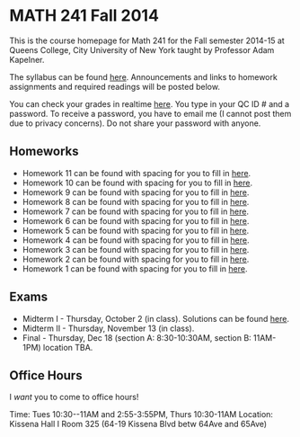 # MATH 241 Fall 2014

This is the course homepage for Math 241 for the Fall semester 2014-15 at Queens College, City University of New York taught by Professor Adam Kapelner.

The syllabus can be found [here](https://raw.githubusercontent.com/kapelner/QC_Math_241_Fall_2014_15/master/syllabus/syllabus.pdf). Announcements and links to homework assignments and required readings will be posted below.

You can check your grades in realtime [here](http://kapelner.com/kapelner/grades). You type in your QC ID # and a password. To receive a password, you have to email me (I cannot post them due to privacy concerns). Do not share your password with anyone.


## Homeworks

* Homework 11 can be found with spacing for you to fill in [here](https://github.com/kapelner/QC_Math_241_Fall_2014_15/blob/master/homeworks/hw11/hw11.pdf?raw=true).
* Homework 10 can be found with spacing for you to fill in [here](https://github.com/kapelner/QC_Math_241_Fall_2014_15/blob/master/homeworks/hw10/hw10.pdf?raw=true).
* Homework 9 can be found with spacing for you to fill in [here](https://github.com/kapelner/QC_Math_241_Fall_2014_15/blob/master/homeworks/hw09/hw09.pdf?raw=true).
* Homework 8 can be found with spacing for you to fill in [here](https://github.com/kapelner/QC_Math_241_Fall_2014_15/blob/master/homeworks/hw08/hw08.pdf?raw=true).
* Homework 7 can be found with spacing for you to fill in [here](https://github.com/kapelner/QC_Math_241_Fall_2014_15/blob/master/homeworks/hw07/hw07.pdf?raw=true).
* Homework 6 can be found with spacing for you to fill in [here](https://github.com/kapelner/QC_Math_241_Fall_2014_15/blob/master/homeworks/hw06/hw06.pdf?raw=true).
* Homework 5 can be found with spacing for you to fill in [here](https://github.com/kapelner/QC_Math_241_Fall_2014_15/blob/master/homeworks/hw05/hw05.pdf?raw=true).
* Homework 4 can be found with spacing for you to fill in [here](https://github.com/kapelner/QC_Math_241_Fall_2014_15/blob/master/homeworks/hw04/hw04.pdf?raw=true).
* Homework 3 can be found with spacing for you to fill in [here](https://github.com/kapelner/QC_Math_241_Fall_2014_15/blob/master/homeworks/hw03/hw03.pdf?raw=true).
* Homework 2 can be found with spacing for you to fill in [here](https://github.com/kapelner/QC_Math_241_Fall_2014_15/blob/master/homeworks/hw02/hw02_with_spaces.pdf?raw=true).
* Homework 1 can be found with spacing for you to fill in [here](https://github.com/kapelner/QC_Math_241_Fall_2014_15/blob/master/homeworks/hw01/hw01_with_spaces.pdf?raw=true).


## Exams

* Midterm I - Thursday, October 2 (in class). Solutions can be found [here](https://github.com/kapelner/QC_Math_241_Fall_2014_15/blob/master/exams/midterm1/midterm1_solutions.pdf?raw=true).
* Midterm II - Thursday, November 13 (in class).
* Final - Thursday, Dec 18 (section A: 8:30-10:30AM, section B: 11AM-1PM) location TBA.

## Office Hours

I *want* you to come to office hours!

Time: Tues 10:30--11AM and 2:55-3:55PM, Thurs 10:30-11AM
Location: Kissena Hall I Room 325 (64-19 Kissena Blvd betw 64Ave and 65Ave)

